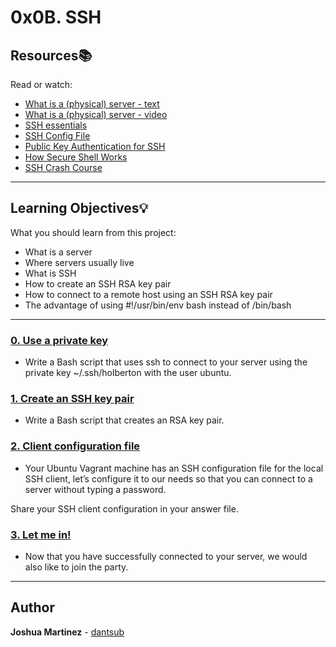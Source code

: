 # 0x0B. SSH

## Resources:books:

Read or watch:

* [What is a (physical) server - text](https://intranet.hbtn.io/rltoken/PXE-o9DWronMp4ETwADOpg)
* [What is a (physical) server - video](https://intranet.hbtn.io/rltoken/IfLc3lxSs4w5xdsFlRDPWw)
* [SSH essentials](https://intranet.hbtn.io/rltoken/qKJi0RXLqaCLkHLCLhiYNA)
* [SSH Config File](https://intranet.hbtn.io/rltoken/DNiFD9w9Gx0mnQk5nXbtjg)
* [Public Key Authentication for SSH](https://intranet.hbtn.io/rltoken/ZBYjVLcJ-ck-CFjndgSDBw)
* [How Secure Shell Works](https://intranet.hbtn.io/rltoken/SW2m2e0KMA2K1dXk_0M0CA)
* [SSH Crash Course](https://intranet.hbtn.io/rltoken/8N-RlUma9lwGfyZp1_C-Wg)

---

## Learning Objectives:bulb:

What you should learn from this project:

* What is a server
* Where servers usually live
* What is SSH
* How to create an SSH RSA key pair
* How to connect to a remote host using an SSH RSA key pair
* The advantage of using  #!/usr/bin/env bash instead of /bin/bash

---

### [0. Use a private key](./0-use_a_private_key)

* Write a Bash script that uses ssh to connect to your server using the private key ~/.ssh/holberton with the user ubuntu.

### [1. Create an SSH key pair](./1-create_ssh_key_pair)

* Write a Bash script that creates an RSA key pair.

### [2. Client configuration file](./2-ssh_config)

* Your Ubuntu Vagrant machine has an SSH configuration file for the local SSH client, let’s configure it to our needs so that you can connect to a server without typing a password.

Share your SSH client configuration in your answer file.

### [3. Let me in!](./4-puppet_ssh_config.pp)

* Now that you have successfully connected to your server, we would also like to join the party.

---

## Author

**Joshua Martinez** - [dantsub](https://github.com/dantsub)
